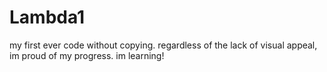 # Lambda1
my first ever code without copying. regardless of the lack of visual appeal, im proud of my progress. im learning!
